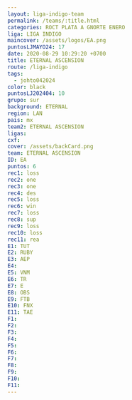 ```yaml
---
layout: liga-indigo-team
permalink: /teams/:title.html
categories: ROCT PLATA A GNORTE ENERO
liga: LIGA INDIGO
maincover: /assets/logos/EA.png
puntosLJMAYO24: 17
date: 2020-08-29 10:29:20 +0700
title: ETERNAL ASCENSION
route: /liga-indigo
tags:
  - johto042024
color: black
puntosLJ202404: 10
grupo: sur
background: ETERNAL
region: LAN
pais: mx
team2: ETERNAL ASCENSION
ligas: 
cxf: 
cover: /assets/backCard.png
team: ETERNAL ASCENSION
ID: EA
puntos: 6
rec1: loss
rec2: one
rec3: one
rec4: des
rec5: loss
rec6: win
rec7: loss
rec8: sup
rec9: loss
rec10: loss
rec11: rea
E1: TUT
E2: RUBY
E3: AEP
E4: 
E5: VNM
E6: TR
E7: E
E8: OBS
E9: FTB
E10: FNX
E11: TAE
F1: 
F2: 
F3: 
F4: 
F5: 
F6: 
F7: 
F8: 
F9: 
F10: 
F11:
---
```

